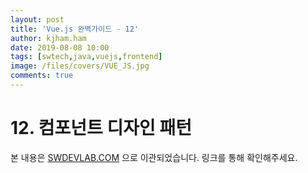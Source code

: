 ```yaml
---
layout: post
title: 'Vue.js 완벽가이드 - 12'
author: kjham.ham
date: 2019-08-08 10:00
tags: [swtech,java,vuejs,frontend]
image: /files/covers/VUE_JS.jpg
comments: true
---
```


# 12. 컴포넌트 디자인 패턴  

본 내용은 [SWDEVLAB.COM](https://swdevlab.com/47) 으로 이관되었습니다.
링크를 통해 확인해주세요.